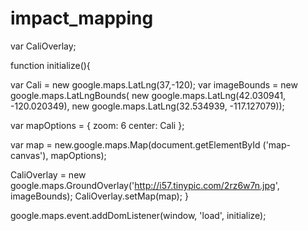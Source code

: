 # impact_mapping
var CaliOverlay;

function initialize(){

  var Cali = new google.maps.LatLng(37,-120);
  var imageBounds = new google.maps.LatLngBounds(
    new google.maps.LatLng(42.030941, -120.020349),
    new google.maps.LatLng(32.534939, -117.127079));
    
  var mapOptions = {
    zoom: 6
    center: Cali
  };

  var map = new.google.maps.Map(document.getElementById ('map-canvas'), mapOptions);
  
  CaliOverlay = new google.maps.GroundOverlay('http://i57.tinypic.com/2rz6w7n.jpg', imageBounds);
  CaliOverlay.setMap(map);
}

google.maps.event.addDomListener(window, 'load', initialize);
